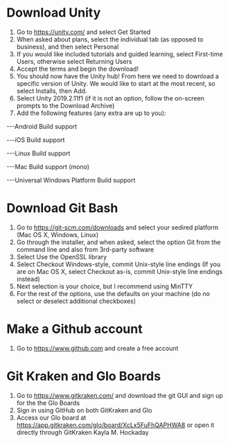 # Download Unity
1) Go to https://unity.com/ and select Get Started
2) When asked about plans, select the individual tab (as opposed to business), and then select Personal
3) If you would like included tutorials and guided learning, select First-time Users, otherwise select Returning Users
4) Accept the terms and begin the download!
5) You should now have the Unity hub!  From here we need to download a specific version of Unity.  We would like to start at the most recent, so select Installs, then Add.  
6) Select Unity 2019.2.11f1 (if it is not an option, follow the on-screen prompts to the Download Archive)
7) Add the following features (any extra are up to you): 

---Android Build support

---iOS Build support

---Linux Build support

---Mac Build support (mono)

---Universal Windows Platform Build support

# Download Git Bash
1) Go to https://git-scm.com/downloads and select your sedired platform (Mac OS X, Windows, Linux)
2) Go through the installer, and when asked, select the option Git from the command line and also from 3rd-party software
3) Select Use the OpenSSL library
4) Select Checkout Windows-style, commit Unix-style line endings (If you are on Mac OS X, select Checkout as-is, commit Unix-style line endings instead)
5) Next selection is your choice, but I recommend using MinTTY
6) For the rest of the options, use the defaults on your machine (do no select or deselect additional checkboxes)

# Make a Github account
1) Go to https://www.github.com and create a free account

# Git Kraken and Glo Boards
1) Go to https://www.gitkraken.com/ and download the git GUI and sign up for the the Glo Boards
2) Sign in using GitHub on both GitKraken and Glo
3) Access our Glo board at https://app.gitkraken.com/glo/board/XcLx5FuFhQAPHWA8 or open it directly through GitKraken
Kayla M. Hockaday
